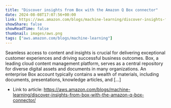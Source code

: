 ```yaml
---
title: "Discover insights from Box with the Amazon Q Box connector"
date: 2024-08-08T17:07:56+00:00
link: https://aws.amazon.com/blogs/machine-learning/discover-insights-from-box-with-the-amazon-q-box-connector/
showShare: false
showReadTime: false
thumbnail: images/aws.png
tags: ["aws.amazon.com/blogs/machine-learning"]
---
```

Seamless access to content and insights is crucial for delivering exceptional customer experiences and driving successful business outcomes. Box, a leading cloud content management platform, serves as a central repository for diverse digital assets and documents in many organizations. An enterprise Box account typically contains a wealth of materials, including documents, presentations, knowledge articles, and […]

- Link to article: https://aws.amazon.com/blogs/machine-learning/discover-insights-from-box-with-the-amazon-q-box-connector/